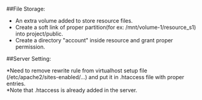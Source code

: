##File Storage:

  * An extra volume added to store resource files.
  * Create a soft link of proper partition(for ex: /mnt/volume-1/resource_s1) into project/public.
  * Create a directory "account" inside resource and grant proper permission.


##Server Setting:

  *Need to remove rewrite rule from virtualhost setup file (/etc/apache2/sites-enabled/...) and put it in .htaccess file with proper entries.  
  *Note that .htaccess is already added in the server.
